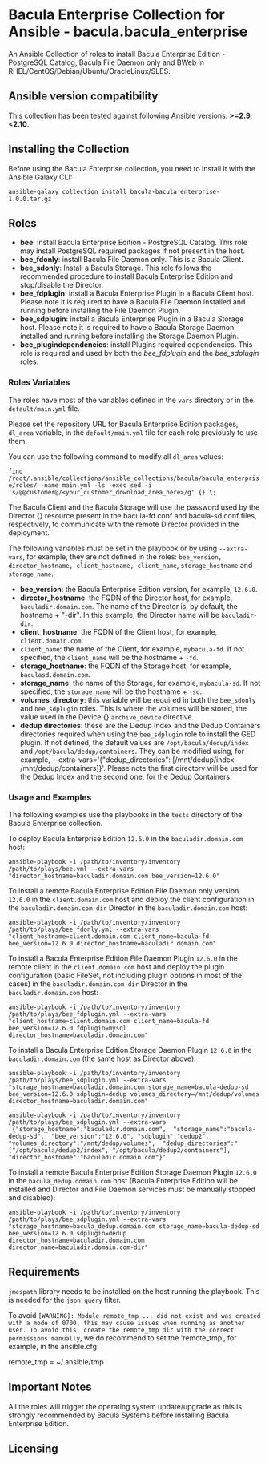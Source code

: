 # Bacula Enterprise Collection for Ansible - bacula.bacula_enterprise

An Ansible Collection of roles to install Bacula Enterprise Edition - PostgreSQL Catalog, Bacula File Daemon only and BWeb in RHEL/CentOS/Debian/Ubuntu/OracleLinux/SLES.

## Ansible version compatibility

This collection has been tested against following Ansible versions: **>=2.9,<2.10**.

## Installing the Collection

Before using the Bacula Enterprise collection, you need to install it with the Ansible Galaxy CLI:

    ansible-galaxy collection install bacula-bacula_enterprise-1.0.0.tar.gz

## Roles

* **bee**: install Bacula Enterprise Edition - PostgreSQL Catalog. This role may install PostgreSQL required packages if not present in the host.
* **bee_fdonly**: install Bacula File Daemon only. This is a Bacula Client.
* **bee_sdonly**: Install a Bacula Storage. This role follows the recommended procedure to install Bacula Enterprise Edition and stop/disable the Director.
* **bee_fdplugin**: install a Bacula Enterprise Plugin in a Bacula Client host. Please note it is required to have a Bacula File Daemon installed and running before installing the File Daemon Plugin.
* **bee_sdplugin**: install a Bacula Enterprise Plugin in a Bacula Storage host. Please note it is required to have a Bacula Storage Daemon installed and running before installing the Storage Daemon Plugin.
* **bee_plugindependencies**: install Plugins required dependencies. This role is required and used by both the *bee_fdplugin* and the *bee_sdplugin* roles.

### Roles Variables

The roles have most of the variables defined in the `vars` directory or in the `default/main.yml` file.

Please set the repository URL for Bacula Enterprise Edition packages, `dl_area` variable, in the `default/main.yml` file for each role previously to use them.

You can use the following command to modify all `dl_area` values:

`find /root/.ansible/collections/ansible_collections/bacula/bacula_enterprise/roles/ -name main.yml -ls -exec sed -i 's/@@customer@/<your_customer_download_area_here>/g' {} \;`

The Bacula Client and the Bacula Storage will use the password used by the Director {} resource present in the bacula-fd.conf and bacula-sd.conf files, respectively, to communicate with the remote Director provided in the deployment.

The following variables must be set in the playbook or by using `--extra-vars`, for example, they are not defined in the roles: `bee_version, director_hostname, client_hostname, client_name`, `storage_hostname` and `storage_name`.

* **bee_version**: the Bacula Enterprise Edition version, for example, `12.6.0`.
* **director_hostname**: the FQDN of the Director host, for example, `baculadir.domain.com`. The name of the Director is, by default, the hostname + "-dir". In this example, the Director name will be `baculadir-dir`.
* **client_hostname**: the FQDN of the Client host, for example, `client.domain.com`.
* `client_name`: the name of the Client, for example, `mybacula-fd`. If not specified, the `client_name` will be the hostname + `-fd`.
* **storage_hostname**: the FQDN of the Storage host, for example, `baculasd.domain.com`.
* **storage_name**: the name of the Storage, for example, `mybacula-sd`. If not specified, the `storage_name` will be the hostname + `-sd`.
* **volumes_directory**: this variable will be required in both the `bee_sdonly` and `bee_sdplugin` roles. This is where the volumes will be stored, the value used in the Device {} `archive_device` directive.
* **dedup directories**: these are the Dedup Index and the Dedup Containers directories required when using the `bee_sdplugin` role to install the GED plugin. If not defined, the default values are `/opt/bacula/dedup/index` and `/opt/bacula/dedup/containers`. They can be modified using, for example, --extra-vars='{"dedup_directories": [/mnt/dedup/index, /mnt/dedup/containers]}'. Please note the first directory will be used for the Dedup Index and the second one, for the Dedup Containers.

### Usage and Examples

The following examples use the playbooks in the `tests` directory of the Bacula Enterprise collection.

To deploy Bacula Enterprise Edition `12.6.0` in the `baculadir.domain.com` host:

`ansible-playbook -i /path/to/inventory/inventory /path/to/plays/bee.yml --extra-vars "director_hostname=baculadir.domain.com bee_version=12.6.0"`

To install a remote Bacula Enterprise Edition File Daemon only version `12.6.0` in the `client.domain.com` host and deploy the client configuration in the `baculadir.domain.com-dir` Director in the `baculadir.domain.com` host:

`ansible-playbook -i /path/to/inventory/inventory /path/to/plays/bee_fdonly.yml --extra-vars "client_hostname=client.domain.com client_name=bacula-fd bee_version=12.6.0 director_hostname=baculadir.domain.com"`

To install a Bacula Enterprise Edition File Daemon Plugin `12.6.0` in the remote client in the `client.domain.com` host and deploy the plugin configuration (basic FileSet, not including plugin options in most of the cases) in the `baculadir.domain.com-dir` Director in the `baculadir.domain.com` host:

`ansible-playbook -i /path/to/inventory/inventory /path/to/plays/bee_fdplugin.yml --extra-vars "client_hostname=client.domain.com client_name=bacula-fd bee_version=12.6.0 fdplugin=mysql director_hostname=baculadir.domain.com"`

To install a Bacula Enterprise Edition Storage Daemon Plugin `12.6.0` in the `baculadir.domain.com` (the same host as Director above):

`ansible-playbook -i /path/to/inventory/inventory /path/to/plays/bee_sdplugin.yml --extra-vars "storage_hostname=baculadir.domain.com storage_name=bacula-dedup-sd bee_version=12.6.0 sdplugin=dedup volumes_directory=/mnt/dedup/volumes director_hostname=baculadir.domain.com"`

`ansible-playbook -i /path/to/inventory/inventory /path/to/plays/bee_sdplugin.yml --extra-vars '{"storage_hostname":"baculadir.domain.com",  "storage_name":"bacula-dedup-sd",  "bee_version":"12.6.0", "sdplugin":"dedup2",  "volumes_directory":"/mnt/dedup/volumes",  "dedup_directories":"["/opt/bacula/dedup2/index", "/opt/bacula/dedup2/containers"],  "director_hostname":"baculadir.domain.com"}'`

To install a remote Bacula Enterprise Edition Storage Daemon Plugin `12.6.0` in the `bacula_dedup.domain.com` host (Bacula Enterprise Edition will be installed and Director and File Daemon services must be manually stopped and disabled):

`ansible-playbook -i /path/to/inventory/inventory /path/to/plays/bee_sdplugin.yml --extra-vars "storage_hostname=bacula_dedup.domain.com storage_name=bacula-dedup-sd bee_version=12.6.0 sdplugin=dedup director_hostname=baculadir.domain.com director_name=baculadir.domain.com-dir"`

## Requirements

`jmespath` library needs to be installed on the host running the playbook. This is needed for the `json_query` filter.

To avoid `[WARNING]: Module remote_tmp ... did not exist and was created with a mode of 0700, this may cause issues when running as another user. To avoid this, create the remote_tmp dir with the correct permissions
manually`, we do recommend to set the 'remote_tmp', for example, in the ansible.cfg:

remote_tmp = ~/.ansible/tmp

## Important Notes

All the roles will trigger the operating system update/upgrade as this is strongly recommended by Bacula Systems before installing Bacula Enterprise Edition.

## Licensing

